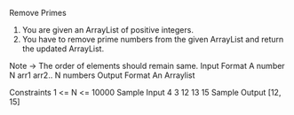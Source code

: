 
Remove Primes

1. You are given an ArrayList of positive integers.
2. You have to remove prime numbers from the given ArrayList and return the updated ArrayList.

Note -> The order of elements should remain same.
Input Format
A number N
arr1
arr2.. N numbers
Output Format
An Arraylist

Constraints
1 <= N <= 10000
Sample Input
4
3 12 13 15
Sample Output
[12, 15]